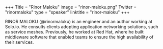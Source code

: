 +++
Title = "Rinor Maloku"
image = "rinor-maloku.png"
Twitter = "rinormaloku"
type = "speaker"
linktitle = "rinor-maloku"
+++

RINOR MALOKU (@rinormaloku) is an engineer and an author working at Solo.io. He consults clients adopting application networking solutions, such as
service meshes. Previously, he worked at Red Hat, where he built middleware software that enabled teams to ensure the high availability of their services.